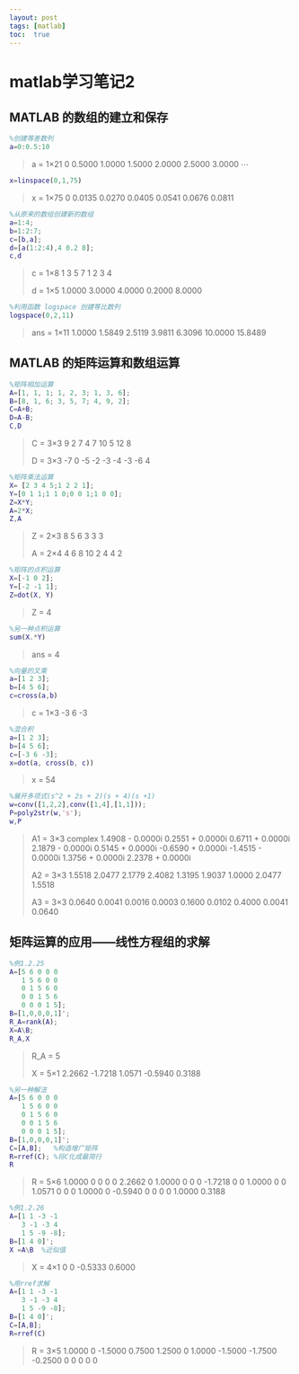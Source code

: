 ```yaml
---
layout: post
tags: [matlab]
toc:  true
---
```

# matlab学习笔记2

##  MATLAB 的数组的建立和保存

```matlab
%创建等差数列
a=0:0.5:10
```

> a = 1×21
>          0    0.5000    1.0000    1.5000    2.0000    2.5000    3.0000 ⋯

```matlab
x=linspace(0,1,75)
```

> x = 1×75
> 0  0.0135  0.0270  0.0405  0.0541  0.0676  0.0811 

```matlab
%从原来的数组创建新的数组
a=1:4;
b=1:2:7;
c=[b,a];
d=[a(1:2:4),4 0.2 8];
c,d
```

> c = 1×8
>      1     3     5     7     1     2     3     4
> 
>d = 1×5
>  1.0000    3.0000    4.0000    0.2000    8.0000

```matlab
%利用函数 logspace 创建等比数列
logspace(0,2,11)
```

> ans = 1×11
>   1.0000  1.5849  2.5119  3.9811  6.3096  10.0000  15.8489

## MATLAB 的矩阵运算和数组运算

```matlab
%矩阵相加运算
A=[1, 1, 1; 1, 2, 3; 1, 3, 6];
B=[8, 1, 6; 3, 5, 7; 4, 9, 2];
C=A+B;
D=A-B;
C,D
```

> C = 3×3
>      9     2     7
>      4     7    10
>      5    12     8
> 
>D = 3×3
>  -7     0    -5
>     -2    -3    -4
>     -3    -6     4

```matlab
%矩阵乘法运算
X= [2 3 4 5;1 2 2 1];
Y=[0 1 1;1 1 0;0 0 1;1 0 0];
Z=X*Y;
A=2*X;
Z,A
```

> Z = 2×3
>      8     5     6
>      3     3     3
> 
>A = 2×4
>   4     6     8    10
>      2     4     4     2

```matlab
%矩阵的点积运算
X=[-1 0 2];
Y=[-2 -1 1];
Z=dot(X, Y)
```

> Z = 4

```matlab
%另一种点积运算
sum(X.*Y)
```

> ans = 4

```matlab
%向量的叉乘
a=[1 2 3];
b=[4 5 6];
c=cross(a,b)
```

> c = 1×3
>     -3     6    -3

```matlab
%混合积
a=[1 2 3];
b=[4 5 6];
c=[-3 6 -3];
x=dot(a, cross(b, c))
```

> x = 54

```matlab
%展开多项式(s^2 + 2s + 2)(s + 4)(s +1)
w=conv([1,2,2],conv([1,4],[1,1]));
P=poly2str(w,'s');
w,P
```

> A1 = 3×3 complex
>    1.4908 - 0.0000i   0.2551 + 0.0000i   0.6711 + 0.0000i
>    2.1879 - 0.0000i   0.5145 + 0.0000i  -0.6590 + 0.0000i
>   -1.4515 - 0.0000i   1.3756 + 0.0000i   2.2378 + 0.0000i
> 
>
> A2 = 3×3
>     1.5518    2.0477    2.1779
>     2.4082    1.3195    1.9037
>     1.0000    2.0477    1.5518
> 
>
> A3 = 3×3
>     0.0640    0.0041    0.0016
>     0.0003    0.1600    0.0102
>     0.4000    0.0041    0.0640

## 矩阵运算的应用——线性方程组的求解

```matlab
%例1.2.25
A=[5 6 0 0 0
   1 5 6 0 0
   0 1 5 6 0
   0 0 1 5 6
   0 0 0 1 5];
B=[1,0,0,0,1]';
R_A=rank(A);
X=A\B;
R_A,X
```

> R_A = 5
>
> X = 5×1
>     2.2662
>    -1.7218
>     1.0571
>    -0.5940
>     0.3188

```matlab
%另一种解法
A=[5 6 0 0 0
   1 5 6 0 0
   0 1 5 6 0
   0 0 1 5 6
   0 0 0 1 5];
B=[1,0,0,0,1]';
C=[A,B];   %构造增广矩阵
R=rref(C); %将C化成最简行
R
```

> R = 5×6
>     1.0000         0         0         0         0    2.2662
>          0    1.0000         0         0         0   -1.7218
>          0         0    1.0000         0         0    1.0571
>          0         0         0    1.0000         0   -0.5940
>          0         0         0         0    1.0000    0.3188

```matlab
%例1.2.26
A=[1 1 -3 -1
   3 -1 -3 4
   1 5 -9 -8];
B=[1 4 0]';
X =A\B  %近似值
```

> X = 4×1
>          0
>          0
>    -0.5333
>     0.6000

```matlab
%用rref求解
A=[1 1 -3 -1
   3 -1 -3 4
   1 5 -9 -8];
B=[1 4 0]';
C=[A,B];
R=rref(C)
```

> R = 3×5
>     1.0000         0   -1.5000    0.7500    1.2500
>          0    1.0000   -1.5000   -1.7500   -0.2500
>          0         0         0         0         0
